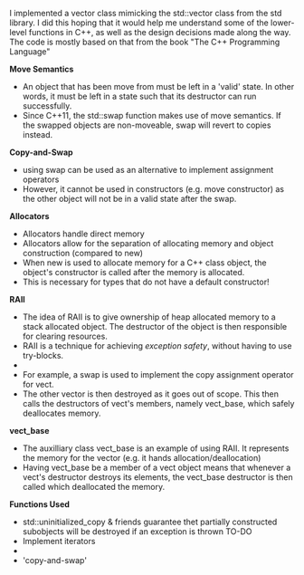 I implemented a vector class mimicking the std::vector class from the std library. I did this hoping that it would help me understand some of the lower-level functions
in C++, as well as the design decisions made along the way. The code is mostly based on that from the book "The C++ Programming Language"

**Move Semantics**
- An object that has been move from must be left in a 'valid' state. In other words, it must be left in a state such that its destructor can run successfully. 
- Since C++11, the std::swap function makes use of move semantics. If the swapped objects are non-moveable, swap will revert to copies instead.

**Copy-and-Swap**
- using swap can be used as an alternative to implement assignment operators
- However, it cannot be used in constructors (e.g. move constructor) as the other object will not be in a valid state after the swap. 

**Allocators**
- Allocators handle direct memory
- Allocators allow for the separation of allocating memory and object construction (compared to new)
- When new is used to allocate memory for a C++ class object, the object's constructor is called after the memory is allocated.
- This is necessary for types that do not have a default constructor!

**RAII**
- The idea of RAII is to give ownership of heap allocated memory to a stack allocated object. The destructor of the object is then responsible for clearing resources.
- RAII is a technique for achieving *exception safety*, without having to use try-blocks.
- 
- For example, a swap is used to implement the copy assignment operator for vect.
- The other vector is then destroyed as it goes out of scope. This then calls the destructors of vect's members, namely vect_base, which safely deallocates memory.

**vect_base**
- The auxilliary class vect_base is an example of using RAII. It represents the memory for the vector (e.g. it hands allocation/deallocation)
- Having vect_base be a member of a vect object means that whenever a vect's destructor destroys its elements, the vect_base destructor is then called which deallocated the memory.


**Functions Used**
- std::uninitialized_copy & friends guarantee thet partially constructed subobjects will be destroyed if an exception is thrown
TO-DO
- Implement iterators
- 
- 'copy-and-swap'

